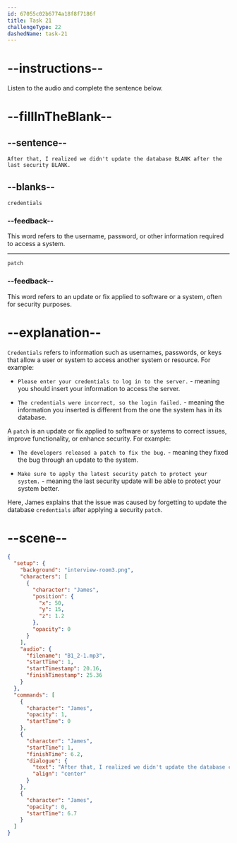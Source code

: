 ```yaml
---
id: 67055c02b6774a18f8f7186f
title: Task 21
challengeType: 22
dashedName: task-21
---
```


<!-- (Audio) James: After that, I realized we didn't update the database credentials after the last security patch. -->

# --instructions--

Listen to the audio and complete the sentence below.

# --fillInTheBlank--

## --sentence--

`After that, I realized we didn't update the database BLANK after the last security BLANK.`

## --blanks--

`credentials`

### --feedback--

This word refers to the username, password, or other information required to access a system.

---

`patch`

### --feedback--

This word refers to an update or fix applied to software or a system, often for security purposes.

# --explanation--

`Credentials` refers to information such as usernames, passwords, or keys that allow a user or system to access another system or resource. For example:

- `Please enter your credentials to log in to the server.` - meaning you should insert your information to access the server.

- `The credentials were incorrect, so the login failed.` - meaning the information you inserted is different from the one the system has in its database.

A `patch` is an update or fix applied to software or systems to correct issues, improve functionality, or enhance security. For example:

- `The developers released a patch to fix the bug.` - meaning they fixed the bug through an update to the system.

- `Make sure to apply the latest security patch to protect your system.` - meaning the last security update will be able to protect your system better.

Here, James explains that the issue was caused by forgetting to update the database `credentials` after applying a security `patch`.

# --scene--

```json
{
  "setup": {
    "background": "interview-room3.png",
    "characters": [
      {
        "character": "James",
        "position": {
          "x": 50,
          "y": 15,
          "z": 1.2
        },
        "opacity": 0
      }
    ],
    "audio": {
      "filename": "B1_2-1.mp3",
      "startTime": 1,
      "startTimestamp": 20.16,
      "finishTimestamp": 25.36
    }
  },
  "commands": [
    {
      "character": "James",
      "opacity": 1,
      "startTime": 0
    },
    {
      "character": "James",
      "startTime": 1,
      "finishTime": 6.2,
      "dialogue": {
        "text": "After that, I realized we didn't update the database credentials after the last security patch.",
        "align": "center"
      }
    },
    {
      "character": "James",
      "opacity": 0,
      "startTime": 6.7
    }
  ]
}
```
